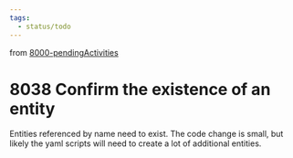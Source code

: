 ```yaml
---
tags:
  - status/todo
---
```

from [8000-pendingActivities](8000-pendingActivities.md)
# 8038 Confirm the existence of an entity

Entities referenced by name need to exist. The code change is small, but likely the yaml scripts will need to create a lot of additional entities.